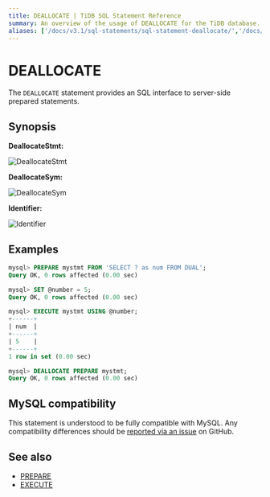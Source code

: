 ```yaml
---
title: DEALLOCATE | TiDB SQL Statement Reference
summary: An overview of the usage of DEALLOCATE for the TiDB database.
aliases: ['/docs/v3.1/sql-statements/sql-statement-deallocate/','/docs/v3.1/reference/sql/statements/deallocate/']
---
```


# DEALLOCATE

The `DEALLOCATE` statement provides an SQL interface to server-side prepared statements.

## Synopsis

**DeallocateStmt:**

![DeallocateStmt](https://download.pingcap.com/images/docs/sqlgram/DeallocateStmt.png)

**DeallocateSym:**

![DeallocateSym](https://download.pingcap.com/images/docs/sqlgram/DeallocateSym.png)

**Identifier:**

![Identifier](https://download.pingcap.com/images/docs/sqlgram/Identifier.png)

## Examples

```sql
mysql> PREPARE mystmt FROM 'SELECT ? as num FROM DUAL';
Query OK, 0 rows affected (0.00 sec)

mysql> SET @number = 5;
Query OK, 0 rows affected (0.00 sec)

mysql> EXECUTE mystmt USING @number;
+------+
| num  |
+------+
| 5    |
+------+
1 row in set (0.00 sec)

mysql> DEALLOCATE PREPARE mystmt;
Query OK, 0 rows affected (0.00 sec)
```

## MySQL compatibility

This statement is understood to be fully compatible with MySQL. Any compatibility differences should be [reported via an issue](https://github.com/pingcap/tidb/issues/new/choose) on GitHub.

## See also

* [PREPARE](/sql-statements/sql-statement-prepare.md)
* [EXECUTE](/sql-statements/sql-statement-execute.md)
